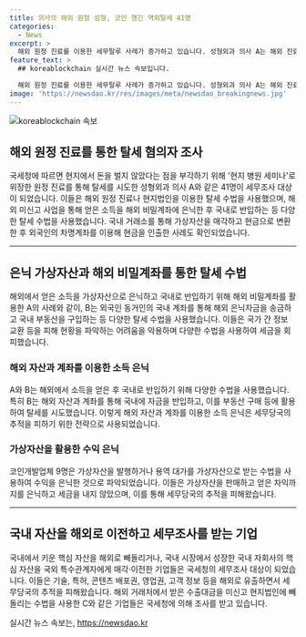 ```yaml
---
title: 의사의 해외 원정 성형, 코인 챙긴 역외탈세 41명
categories:
  - News
excerpt: >
  해외 원정 진료를 이용한 세무탈루 사례가 증가하고 있습니다. 성형외과 의사 A는 해외 진료를 위장해 가상자산을 챙기고, 현금으로 변환한 뒤 국내로 다시 송금했습니다. 또한, 외국인 환자 유치 용역을 통해 세금을 회피하기도 했습니다. 국세청은 이 같은 역외탈세 혐의자들에 대한 세무조사를 시작했으며, 해외 미신고 소득을 통해 국내에 부동산을 구입하는 등 다양한 수법으로 세금을 회피한 사례가 드러나고 있습니다. 역외탈세 수법이 지능화되고 있는 상황에서 국세청은 각종 탈세 수법에 대한 강력한 대응이 필요하다고 밝혀졌습니다.
feature_text: >
  ## koreablockchain 실시간 뉴스 속보입니다.

  해외 원정 진료를 이용한 세무탈루 사례가 증가하고 있습니다. 성형외과 의사 A는 해외 진료를 위장해 가상자산을 챙기고, 현금으로 변환한 뒤 국내로 다시 송금했습니다. 또한, 외국인 환자 유치 용역을 통해 세금을 회피하기도 했습니다. 국세청은 이 같은 역외탈세 혐의자들에 대한 세무조사를 시작했으며, 해외 미신고 소득을 통해 국내에 부동산을 구입하는 등 다양한 수법으로 세금을 회피한 사례가 드러나고 있습니다. 역외탈세 수법이 지능화되고 있는 상황에서 국세청은 각종 탈세 수법에 대한 강력한 대응이 필요하다고 밝혀졌습니다.
image: 'https://newsdao.kr/res/images/meta/newsdao_breakingnews.jpg'
---
```


<p><img src="https://newsdao.kr/res/images/meta/newsdao_breakingnews.jpg" alt="koreablockchain 속보" /></p>

<h2 data-ke-size="size26">해외 원정 진료를 통한 탈세 혐의자 조사</h2>

<p data-ke-size="size16">국세청에 따르면 현지에서 돈을 벌지 않았다는 점을 부각하기 위해 '현지 병원 세미나'로 위장한 원정 진료를 통해 탈세를 시도한 성형외과 의사 A와 같은 41명이 세무조사 대상이 되었습니다. 이들은 해외 원정 진료나 현지법인을 이용한 탈세 수법을 사용했으며, 해외 미신고 사업을 통해 얻은 소득을 해외 비밀계좌에 은닉한 후 국내로 반입하는 등 다양한 탈세 수법을 사용했습니다. 국내 거래소를 통해 가상자산을 매각하고 현금으로 변환한 후 외국인의 차명계좌를 이용해 현금을 인출한 사례도 확인되었습니다.</p>

<hr>

<h2 data-ke-size="size26">은닉 가상자산과 해외 비밀계좌를 통한 탈세 수법</h2>

<p data-ke-size="size16">해외에서 얻은 소득을 가상자산으로 은닉하고 국내로 반입하기 위해 해외 비밀계좌를 활용한 A의 사례와 같이, B는 외국인 동거인의 국내 계좌를 통해 해외 은닉자금을 송금하고 국내 부동산을 구입하는 등 다양한 탈세 수법을 사용했습니다. 이들은 국가 간 정보 교환 등을 피해 현황을 파악하는 어려움을 악용하며 다양한 수법을 사용하여 세금을 회피했습니다.</p>

<h3 data-ke-size="size24">해외 자산과 계좌를 이용한 소득 은닉</h3>

<p data-ke-size="size16">A와 B는 해외에서 소득을 얻은 후 국내로 반입하기 위해 다양한 수법을 사용했습니다. 특히 B는 해외 자산과 계좌를 통해 국내에 자금을 반입하고, 이를 부동산 구매 등에 활용하여 탈세를 시도했습니다. 이렇게 해외 자산과 계좌를 이용한 소득 은닉은 세무당국의 추적을 피하기 위한 전략으로 사용되었습니다.</p>

<h3 data-ke-size="size24">가상자산을 활용한 수익 은닉</h3>

<p data-ke-size="size16">코인개발업체 9명은 가상자산을 발행하거나 용역 대가를 가상자산으로 받는 수법을 사용하여 수익을 은닉한 것으로 파악되었습니다. 이들은 가상자산을 판매하고 얻은 차익까지를 은닉하고 세금을 내지 않았으며, 이를 통해 세무당국의 추적을 피해왔습니다.</p>

<hr>

<h2 data-ke-size="size26">국내 자산을 해외로 이전하고 세무조사를 받는 기업</h2>

<p data-ke-size="size16">국내에서 키운 핵심 자산을 해외로 빼돌리거나, 국내 시장에서 성장한 국내 자회사의 핵심 자산을 국외 특수관계자에게 매각·이전한 기업들은 국세청의 세무조사 대상이 되었습니다. 이들은 기술, 특허, 콘텐츠 배포권, 영업권, 고객 정보 등을 해외로 유출하면서 세무당국의 추적을 피해왔습니다. 해외 거래처에서 받은 수출대금을 미신고 현지법인에 빼돌리는 수법을 사용한 C와 같은 기업들은 국세청에 의해 조사를 받고 있습니다.</p>
실시간 뉴스 속보는, <a href="https://newsdao.kr" rel="dofollow">https://newsdao.kr</a>


